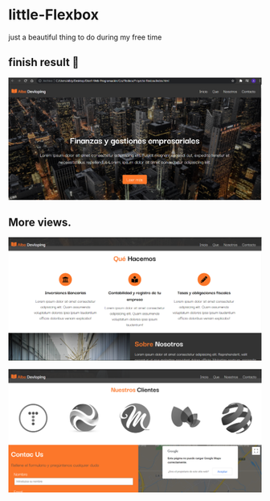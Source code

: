 # little-Flexbox
just a beautiful thing to do during my free time

## finish result  :eyes:

![Imagen de la App](app-img/Css-flexbox.PNG)

## More views. ##

![Imagen de la App](app-img/Css-flexbox2.PNG)

![Imagen de la App](app-img/Css-flexbox-footer.PNG)